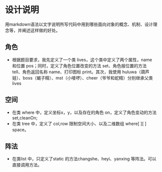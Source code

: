# 设计说明
用markdown语法以文字说明所写代码中用到哪些面向对象的概念、机制、设计理念等，并阐述这样做的好处。

## 角色
- 根据题目要求，我先定义了一个类 lives，这个类中定义了两个属性，name 和位置 pos；同时，定义了角色位置改变的方法 set、角色报位置的方法 tell、角色返回名称 name、打印图标 print。其次，我使用 huluwa（葫芦娃）、boss（蝎子精）、mst（小喽啰）、cheer（爷爷和蛇精）分别继承父类 lives

## 空间
- 在类 where 中，定义坐标x，y，以及存在的角色 on，定义了角色变动的方法set,cleanOn;
- 在类 tree 中，定义了 col,row 限制空间大小、以及二维数组 where[ ][ ] space。

## 阵法
- 在类list 中，只定义了static 的方法changshe、heyi、yanxing 等阵法。可以直接调用方法。
